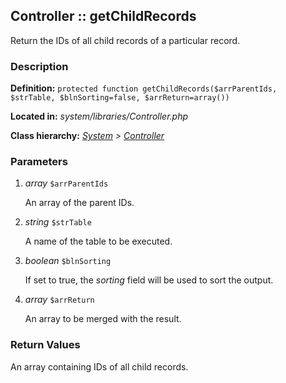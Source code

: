 
Controller :: getChildRecords
-------------------------------------------

Return the IDs of all child records of a particular record.


### Description ###

**Definition:** `protected function getChildRecords($arrParentIds, $strTable, $blnSorting=false, $arrReturn=array())`

**Located in:** *system/libraries/Controller.php*

**Class hierarchy:** *[System](../System.php) > [Controller](../Controller.php)*


### Parameters ###

1. *array* `$arrParentIds`

	An array of the parent IDs.

2. *string* `$strTable`

	A name of the table to be executed.

3. *boolean* `$blnSorting`

	If set to true, the *sorting* field will be used to sort the output.

4. *array* `$arrReturn`

	An array to be merged with the result.


### Return Values ###

An array containing IDs of all child records.
